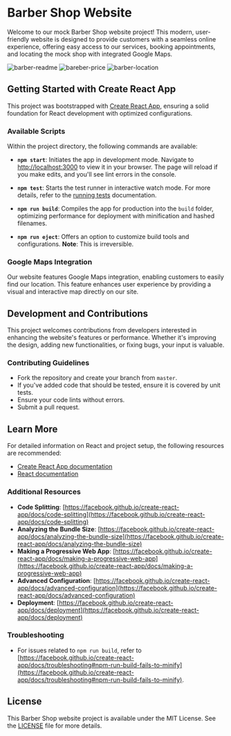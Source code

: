 # Barber Shop Website

Welcome to our mock Barber Shop website project! This modern, user-friendly website is designed to provide customers with a seamless online experience, offering easy access to our services, booking appointments, and locating the mock shop with integrated Google Maps.

![barber-readme](https://github.com/DevrMichael/barber-website/assets/88589247/6e6b1e2e-8566-4a4e-a93a-e808bff676d4)
![bareber-price](https://github.com/DevrMichael/barber-website/assets/88589247/cd4b69d2-9503-483f-b3db-f81838948054)
![barber-location](https://github.com/DevrMichael/barber-website/assets/88589247/964f404a-5bf5-4b03-a905-5fdf658e61bf)


## Getting Started with Create React App

This project was bootstrapped with [Create React App](https://github.com/facebook/create-react-app), ensuring a solid foundation for React development with optimized configurations.

### Available Scripts

Within the project directory, the following commands are available:

- **`npm start`**: Initiates the app in development mode. Navigate to [http://localhost:3000](http://localhost:3000) to view it in your browser. The page will reload if you make edits, and you'll see lint errors in the console.

- **`npm test`**: Starts the test runner in interactive watch mode. For more details, refer to the [running tests](https://facebook.github.io/create-react-app/docs/running-tests) documentation.

- **`npm run build`**: Compiles the app for production into the `build` folder, optimizing performance for deployment with minification and hashed filenames.

- **`npm run eject`**: Offers an option to customize build tools and configurations. **Note**: This is irreversible.

### Google Maps Integration

Our website features Google Maps integration, enabling customers to easily find our location. This feature enhances user experience by providing a visual and interactive map directly on our site.

## Development and Contributions

This project welcomes contributions from developers interested in enhancing the website's features or performance. Whether it's improving the design, adding new functionalities, or fixing bugs, your input is valuable.

### Contributing Guidelines

- Fork the repository and create your branch from `master`.
- If you've added code that should be tested, ensure it is covered by unit tests.
- Ensure your code lints without errors.
- Submit a pull request.

## Learn More

For detailed information on React and project setup, the following resources are recommended:

- [Create React App documentation](https://facebook.github.io/create-react-app/docs/getting-started)
- [React documentation](https://reactjs.org/)

### Additional Resources

- **Code Splitting**: [https://facebook.github.io/create-react-app/docs/code-splitting](https://facebook.github.io/create-react-app/docs/code-splitting)
- **Analyzing the Bundle Size**: [https://facebook.github.io/create-react-app/docs/analyzing-the-bundle-size](https://facebook.github.io/create-react-app/docs/analyzing-the-bundle-size)
- **Making a Progressive Web App**: [https://facebook.github.io/create-react-app/docs/making-a-progressive-web-app](https://facebook.github.io/create-react-app/docs/making-a-progressive-web-app)
- **Advanced Configuration**: [https://facebook.github.io/create-react-app/docs/advanced-configuration](https://facebook.github.io/create-react-app/docs/advanced-configuration)
- **Deployment**: [https://facebook.github.io/create-react-app/docs/deployment](https://facebook.github.io/create-react-app/docs/deployment)

### Troubleshooting

- For issues related to `npm run build`, refer to [https://facebook.github.io/create-react-app/docs/troubleshooting#npm-run-build-fails-to-minify](https://facebook.github.io/create-react-app/docs/troubleshooting#npm-run-build-fails-to-minify).

## License

This Barber Shop website project is available under the MIT License. See the [LICENSE](https://opensource.org/license/mit) file for more details.
